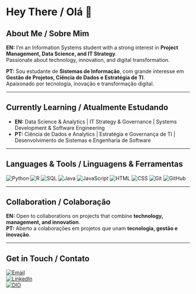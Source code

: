 # Hey There / Olá 👋

## About Me / Sobre Mim
**EN:** I’m an Information Systems student with a strong interest in **Project Management, Data Science, and IT Strategy**.  
Passionate about technology, innovation, and digital transformation.  

**PT:** Sou estudante de **Sistemas de Informação**, com grande interesse em **Gestão de Projetos, Ciência de Dados e Estratégia de TI**.  
Apaixonado por tecnologia, inovação e transformação digital.  

---

## Currently Learning / Atualmente Estudando
- **EN:** Data Science & Analytics | IT Strategy & Governance | Systems Development & Software Engineering  
- **PT:** Ciência de Dados e Analytics | Estratégia e Governança de TI | Desenvolvimento de Sistemas e Engenharia de Software  

---

## Languages & Tools / Linguagens & Ferramentas

![Python](https://img.shields.io/badge/Python-Intermediate-blue?logo=python&logoColor=white)
![R](https://img.shields.io/badge/R-Beginner-blue?logo=r&logoColor=white)
![SQL](https://img.shields.io/badge/SQL-Intermediate-4479A1?logo=mysql&logoColor=white)
![Java](https://img.shields.io/badge/Java-Intermediate-red?logo=java&logoColor=white)
![JavaScript](https://img.shields.io/badge/JavaScript-Basic-yellow?logo=javascript&logoColor=black)
![HTML](https://img.shields.io/badge/HTML-Intermediate-orange?logo=html5&logoColor=white)
![CSS](https://img.shields.io/badge/CSS-Intermediate-blue?logo=css3&logoColor=white)
![Git](https://img.shields.io/badge/Git-Intermediate-orange?logo=git&logoColor=white)
![GitHub](https://img.shields.io/badge/GitHub-Intermediate-black?logo=github&logoColor=white)

---

## Collaboration / Colaboração
**EN:** Open to collaborations on projects that combine **technology, management, and innovation**.  
**PT:** Aberto a colaborações em projetos que unam **tecnologia, gestão e inovação**.  

---

## Get in Touch / Contato  

[![Email](https://img.shields.io/badge/Email-ianivo.pro@gmail.com-red?logo=gmail&logoColor=white)](mailto:ianivo.pro@gmail.com)  
[![LinkedIn](https://img.shields.io/badge/LinkedIn-ianivo-blue?logo=linkedin&logoColor=white)](https://www.linkedin.com/in/ianivo)  
[![DIO](https://img.shields.io/badge/DIO-Profile-7B42BC?logo=azuredevops&logoColor=white)](https://web.dio.me/users/iancordeiroivo?tab=achievements)  
